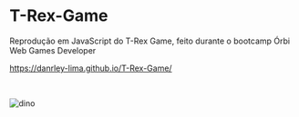 # T-Rex-Game

Reprodução em JavaScript do T-Rex Game, feito durante o bootcamp Órbi Web Games Developer

https://danrley-lima.github.io/T-Rex-Game/

</br>

![dino](https://user-images.githubusercontent.com/71523376/160162739-57b4c233-cfaa-464e-ab84-91bc8015810a.jpg)
